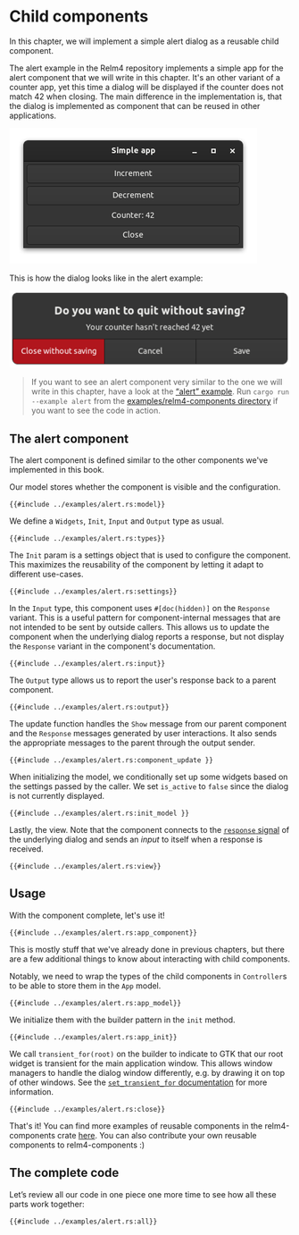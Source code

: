 # Child components

In this chapter, we will implement a simple alert dialog as a reusable child component.

The alert example in the Relm4 repository implements a simple app for the alert component that we will write in this chapter. It's an other variant of a counter app, yet this time a dialog will be displayed if the counter does not match 42 when closing. The main difference in the implementation is, that the dialog is implemented as component that can be reused in other applications.

![App screenshot dark](img/screenshots/reusable-alert-dark-1.png)

This is how the dialog looks like in the alert example:

![App screenshot dark](img/screenshots/reusable-alert-dark-2.png)

> If you want to see an alert component very similar to the one we will write in this chapter, have a look at the [“alert” example](https://github.com/Relm4/Relm4/blob/main/examples/relm4-components/alert.rs). Run `cargo run --example alert` from the [examples/relm4-components directory](https://github.com/Relm4/Relm4/tree/main/examples/relm4-components) if you want to see the code in action.

## The alert component

The alert component is defined similar to the other components we've implemented in this book.

Our model stores whether the component is visible and the configuration.

```rust,ignore
{{#include ../examples/alert.rs:model}}
```

We define a `Widgets`, `Init`, `Input` and `Output` type as usual.

```rust,ignore
{{#include ../examples/alert.rs:types}}
```

The `Init` param is a settings object that is used to configure the component.
This maximizes the reusability of the component by letting it adapt to different use-cases.

```rust,ignore
{{#include ../examples/alert.rs:settings}}
```

In the `Input` type, this component uses `#[doc(hidden)]` on the `Response` variant. This is a useful pattern for component-internal messages that are not intended to be sent by outside callers. This allows us to update the component when the underlying dialog reports a response, but not display the `Response` variant in the component's documentation.

```rust,ignore
{{#include ../examples/alert.rs:input}}
```

The `Output` type allows us to report the user's response back to a parent component.

```rust,ignore
{{#include ../examples/alert.rs:output}}
```

The update function handles the `Show` message from our parent component and the `Response` messages generated by user interactions. It also sends the appropriate messages to the parent through the output sender.

```rust,ignore
{{#include ../examples/alert.rs:component_update }}
```

When initializing the model, we conditionally set up some widgets based on the settings passed by the caller. We set `is_active` to `false` since the dialog is not currently displayed.

```rust,ignore
{{#include ../examples/alert.rs:init_model }}
```

Lastly, the view. Note that the component connects to the [`response`
signal](https://docs.gtk.org/gtk4/signal.Dialog.response.html) of the underlying dialog and sends an *input* to itself when a response is received.

```rust,ignore
{{#include ../examples/alert.rs:view}}
```

## Usage

With the component complete, let's use it!

```rust,ignore
{{#include ../examples/alert.rs:app_component}}
```

This is mostly stuff that we've already done in previous chapters, but there are a few additional things to know about interacting with child components.

Notably, we need to wrap the types of the child components in `Controller`s to be able to store them in the `App` model.

```rust,ignore
{{#include ../examples/alert.rs:app_model}}
```

We initialize them with the builder pattern in the `init` method.

```rust,ignore
{{#include ../examples/alert.rs:app_init}}
```

We call `transient_for(root)` on the builder to indicate to GTK that our root widget is transient for the main application window. This allows window managers to handle the dialog window differently, e.g. by drawing it on top of other windows.
See the [`set_transient_for` documentation](https://docs.gtk.org/gtk4/method.Window.set_transient_for.html) for more information.


```rust,ignore
{{#include ../examples/alert.rs:close}}
```

That's it! You can find more examples of reusable components in the
relm4-components crate [here](https://relm4.org/docs/stable/relm4_components/).
You can also contribute your own reusable components to relm4-components :)

## The complete code

Let’s review all our code in one piece one more time to see how all these parts work together:

```rust,ignore
{{#include ../examples/alert.rs:all}}
```

